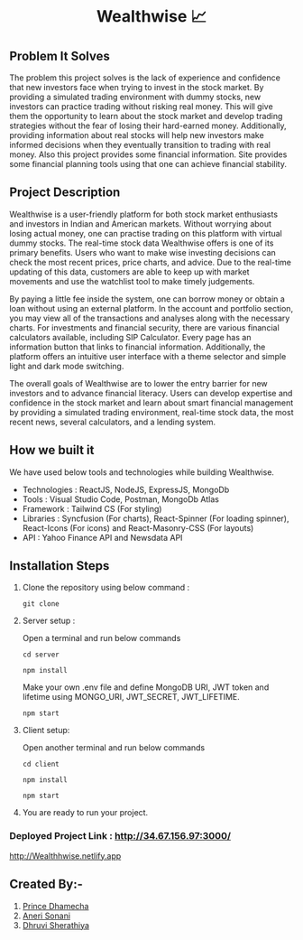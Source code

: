 <h1 align="center"> Wealthwise 📈</h1>

## Problem It Solves
The problem this project solves is the lack of experience and confidence that new investors face when trying to invest in the stock market. By providing a simulated trading environment with dummy stocks, new investors can practice trading without risking real money. This will give them the opportunity to learn about the stock market and develop trading strategies without the fear of losing their hard-earned money. Additionally, providing information about real stocks will help new investors make informed decisions when they eventually transition to trading with real money. Also this project provides some financial information. Site provides some financial planning tools using that one can achieve financial stability.

## Project Description
Wealthwise is a user-friendly platform for both stock market enthusiasts and investors in Indian and American markets. Without worrying about losing actual money, one can practise trading on this platform with virtual dummy stocks. The real-time stock data Wealthwise offers is one of its primary benefits. Users who want to make wise investing decisions can check the most recent prices, price charts, and advice. Due to the real-time updating of this data, customers are able to keep up with market movements and use the watchlist tool to make timely judgements. 

By paying a little fee inside the system, one can borrow money or obtain a loan without using an external platform. In the account and portfolio section, you may view all of the transactions and analyses along with the necessary charts. For investments and financial security, there are various financial calculators available, including SIP Calculator. Every page has an information button that links to financial information. Additionally, the platform offers an intuitive user interface with a theme selector and simple light and dark mode switching.

The overall goals of Wealthwise are to lower the entry barrier for new investors and to advance financial literacy. Users can develop expertise and confidence in the stock market and learn about smart financial management by providing a simulated trading environment, real-time stock data, the most recent news, several calculators, and a lending system.

## How we built it
We have used below tools and technologies while building Wealthwise.
- Technologies : ReactJS, NodeJS, ExpressJS, MongoDb
- Tools : Visual Studio Code, Postman, MongoDb Atlas
- Framework : Tailwind CS (For styling)
- Libraries : Syncfusion (For charts), React-Spinner (For loading spinner), React-Icons (For icons) and React-Masonry-CSS (For layouts)
- API : Yahoo Finance API and Newsdata API

## Installation Steps
1. Clone the repository using below command :
 
   `git clone `
2. Server setup :
   
   Open a terminal and run below commands 

   `cd server`
   
   `npm install`
   
   Make your own .env file and define MongoDB URI, JWT token and lifetime using MONGO_URI, JWT_SECRET, JWT_LIFETIME. 
   
   `npm start`
3. Client setup: 

    Open another terminal and run below commands 
    
    `cd client`
    
    `npm install`
    
    `npm start`
    
4. You are ready to run your project.

### Deployed Project Link : http://34.67.156.97:3000/
http://Wealthhwise.netlify.app

## Created By:-
1) [Prince Dhamecha](https://github.com/PRINCE-DHAMECHA)
2) [Aneri Sonani](https://github.com/AneriSonani09)
3) [Dhruvi Sherathiya](https://github.com/DhruviSherathiya)





